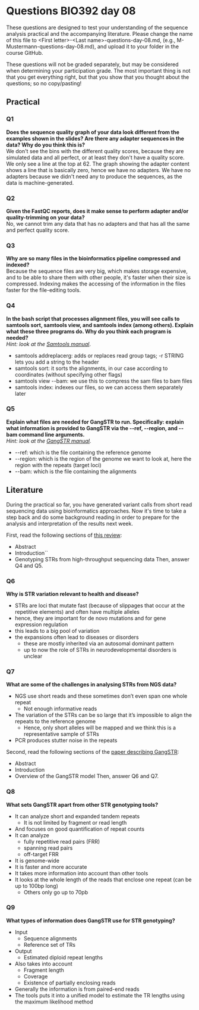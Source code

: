 
# Questions BIO392 day 08
These questions are designed to test your understanding of the sequence analysis practical and the accompanying literature. Please change the name of this file to \<First letter\>-\<Last name\>-questions-day-08.md, (e.g., M-Mustermann-questions-day-08.md), and upload it to your folder in the course GitHub.

These questions will not be graded separately, but may be considered when determining your participation grade. The most important thing is not that you get everything right, but that you show that you thought about the questions; so no copy/pasting!

## Practical

### Q1
**Does the sequence quality graph of your data look different from the examples shown in the slides? Are there any adapter sequences in the data? Why do you think this is?** \
We don't see the bins with the different quality scores, because they are simulated data and all perfect, or at least they don't have a quality score. We only see a line at the top at 62. The graph showing the adapter content shows a line that is basically zero, hence we have no adapters. We have no adapters because we didn't need any to produce the sequences, as the data is machine-generated. 

### Q2
**Given the FastQC reports, does it make sense to perform adapter and/or quality-trimming on your data?** \
No, we cannot trim any data that has no adapters and that has all the same and perfect quality score. 

### Q3
**Why are so many files in the bioinformatics pipeline compressed and indexed?** \
Because the sequence files are very big, which makes storage expensive, and to be able to share them with other people, it's faster when their size is compressed. Indexing makes the accessing of the information in the files faster for the file-editing tools. 

### Q4
**In the bash script that processes alignment files, you will see calls to samtools sort, samtools view, and samtools index (among others). Explain what these three programs do. Why do you think each program is needed?** \
*Hint: look at the [Samtools manual](http://www.htslib.org/doc/samtools.html)*.
* samtools addreplacerg: adds or replaces read group tags; -r STRING lets you add a string to the header
* samtools sort: it sorts the alignments, in our case according to coordinates (without specifying other flags)
* samtools view --bam: we use this to compress the sam files to bam files
* samtools index: indexes our files, so we can access them separately later

### Q5
**Explain what files are needed for GangSTR to run. Specifically: explain what information is provided to GangSTR via the --ref, --region, and --bam command line arguments.** \
*Hint: look at the [GangSTR manual](https://github.com/gymreklab/gangstr).*
* --ref: which is the file containing the reference genome
* --region: which is the region of the genome we want to look at, here the region with the repeats (target loci)
* --bam: which is the file containing the alignments

## Literature
During the practical so far, you have generated variant calls from short read sequencing data using bioinformatics approaches. Now it's time to take a step back and do some background reading in order to prepare for the analysis and interpretation of the results next week. 

First, read the following sections of [this review](https://www.sciencedirect.com/science/article/pii/S0959437X16301538):
* Abstract
* Introduction``
* Genotyping STRs from high-throughput sequencing data
Then, answer Q4 and Q5.

### Q6
**Why is STR variation relevant to health and disease?**
* STRs are loci that mutate fast (because of slippages that occur at the repetitive elements) and often have multiple alleles
* hence, they are important for de novo mutations and for gene expression regulation
* this leads to a big pool of variation
* the expansions often lead to diseases or disorders
  * these are mostly inherited via an autosomal dominant pattern
  * up to now the role of STRs in neurodevelopmental disorders is unclear

### Q7
**What are some of the challenges in analysing STRs from NGS data?**
* NGS use short reads and these sometimes don’t even span one whole repeat
  * Not enough informative reads
* The variation of the STRs can be so large that it’s impossible to align the repeats to the reference genome
  * Hence, only short alleles will be mapped and we think this is a representative sample of STRs
* PCR produces stutter noise in the repeats 

Second, read the following sections of the [paper describing GangSTR](https://academic.oup.com/nar/article/47/15/e90/5518310):
* Abstract
* Introduction
* Overview of the GangSTR model
Then, answer Q6 and Q7.

### Q8
**What sets GangSTR apart from other STR genotyping tools?**
* It can analyze short and expanded tandem repeats
  * It is not limited by fragment or read length
* And focuses on good quantification of repeat counts
* It can analyze
  * fully repetitive read pairs (FRR)
  * spanning read pairs
  * off-target FRR
* It is genome-wide
* It is faster and more accurate
* It takes more information into account than other tools 
* It looks at the whole length of the reads that enclose one repeat (can be up to 100bp long) 
  * Others only go up to 70pb 

### Q9
**What types of information does GangSTR use for STR genotyping?**
* Input 
  * Sequence alignments 
  * Reference set of TRs 
* Output 
  * Estimated diploid repeat lengths 
* Also takes into account 
  * Fragment length 
  * Coverage 
  * Existence of partially enclosing reads 
* Generally the information is from paired-end reads 
* The tools puts it into a unified model to estimate the TR lengths using the maximum likelihood method 
